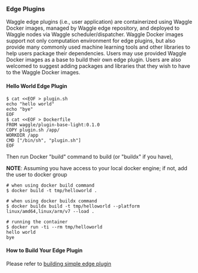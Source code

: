 ### Edge Plugins

Waggle edge plugins (i.e., user application) are containerized using Waggle Docker images, managed by Waggle edge repository, and deployed to Waggle nodes via Waggle scheduler/dispatcher. Waggle Docker images support not only computation environment for edge plugins, but also provide many commonly used machine learning tools and other libraries to help users package their dependencies. Users may use provided Waggle Docker images as a base to build their own edge plugin. Users are also welcomed to suggest adding packages and libraries that they wish to have to the Waggle Docker images.

#### Hello World Edge Plugin

```
$ cat <<EOF > plugin.sh
echo "hello world"
echo "bye"
EOF
$ cat <<EOF > Dockerfile
FROM waggle/plugin-base-light:0.1.0
COPY plugin.sh /app/
WORKDIR /app
CMD ["/bin/sh", "plugin.sh"]
EOF
```

Then run Docker "build" command to build (or "buildx" if you have),

__NOTE__: Assuming you have access to your local docker engine; if not, add the user to docker group

```
# when using docker build command
$ docker build -t tmp/helloworld .

# when using docker buildx command
$ docker buildx build -t tmp/helloworld --platform linux/amd64,linux/arm/v7 --load .

# running the container
$ docker run -ti --rm tmp/helloworld
hello world
bye
```

#### How to Build Your Edge Plugin

Please refer to [building simple edge plugin](plugin-simple/README.md)
